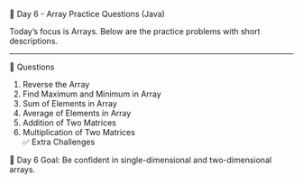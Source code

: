 🚀 Day 6 - Array Practice Questions (Java)

Today’s focus is Arrays. Below are the practice problems with short descriptions.

---
 📌 Questions

1. Reverse the Array 
2. Find Maximum and Minimum in Array
3. Sum of Elements in Array 
4. Average of Elements in Array 
5. Addition of Two Matrices  
6. Multiplication of Two Matrices  
 ✅ Extra Challenges

📅 Day 6 Goal: Be confident in single-dimensional and two-dimensional arrays.  


